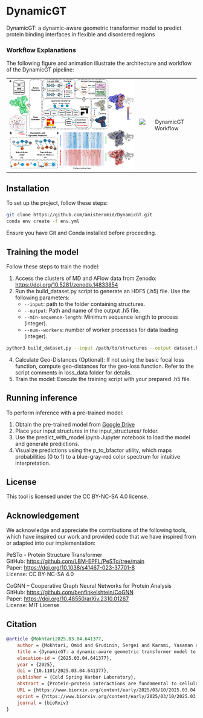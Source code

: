 # DynamicGT
DynamicGT: a dynamic-aware geometric transformer model to predict protein binding interfaces in flexible and disordered regions
### Workflow Explanations
The following figure and animation illustrate the architecture and workflow of the DynamicGT pipeline:

<table align="center"> <tr> <td align="center"> <img src="Arch.png" alt="DynamicGT Architecture" width="400"/> </td> <td align="center"> <img src="states.gif" alt="DynamicGT Workflow" width="400"/> </td> </tr> </table>

## **Installation**
To set up the project, follow these steps:

```bash
git clone https://github.com/amisteromid/DynamicGT.git
conda env create -f env.yml
```
Ensure you have Git and Conda installed before proceeding.
## **Training the model**
Follow these steps to train the model:
1. Access the clusters of MD and AFlow data from Zenodo:
https://doi.org/10.5281/zenodo.14833854
2. Run the build_dataset.py script to generate an HDF5 (.h5) file. Use the following parameters:
   - ``--input``: path to the folder containing structures.
   - ``--output``: Path and name of the output .h5 file.
   - ``--min-sequence-length``:  Minimum sequence length to process (integer).
   - ``--num--workers``:  number of worker processes for data loading (integer).
```bash
python3 build_dataset.py --input /path/to/structures --output dataset.h5 --min-sequence-length 10 --num-workers 4
```
4. Calculate Geo-Distances (Optional):
If not using the basic focal loss function, compute geo-distances for the geo-loss function. Refer to the script comments in loss_data folder for details.
5. Train the model:
Execute the training script with your prepared .h5 file.

## **Running inference**
To perform inference with a pre-trained model:
1. Obtain the pre-trained model from [Google Drive](https://drive.google.com/file/d/1puehNHhu6JSjH-ZZetdNaVo6ftU-Oj1x/view?usp=sharing)
2. Place your input structures in the input_structures/ folder.
3. Use the predict_with_model.ipynb Jupyter notebook to load the model and generate predictions.
4. Visualize predictions using the p_to_bfactor utility, which maps probabilities (0 to 1) to a blue-gray-red color spectrum for intuitive interpretation.

## **License**
This tool is licensed under the CC BY-NC-SA 4.0 license.

## **Acknowledgement**
We acknowledge and appreciate the contributions of the following tools, which have inspired our work and provided code that we have inspired from or adapted into our implementation:

PeSTo - Protein Structure Transformer<br>
GitHub: https://github.com/LBM-EPFL/PeSTo/tree/main<br>
Paper: https://doi.org/10.1038/s41467-023-37701-8<br>
License: CC BY-NC-SA 4.0<br>

CoGNN – Cooperative Graph Neural Networks for Protein Analysis<br>
GitHub: https://github.com/benfinkelshtein/CoGNN<br>
Paper: https://doi.org/10.48550/arXiv.2310.01267<br>
License: MIT License<br>

## **Citation**
```bibtex
@article {Mokhtari2025.03.04.641377,
	author = {Mokhtari, Omid and Grudinin, Sergei and Karami, Yasaman and Khakzad, Hamed},
	title = {DynamicGT: a dynamic-aware geometric transformer model to predict protein binding interfaces in flexible and disordered regions},
	elocation-id = {2025.03.04.641377},
	year = {2025},
	doi = {10.1101/2025.03.04.641377},
	publisher = {Cold Spring Harbor Laboratory},
	abstract = {Protein-protein interactions are fundamental to cellular processes, yet existing deep learning approaches for binding site prediction often rely on static structures, limiting their performance when disordered or flexible regions are involved. To address this, we introduce a novel dynamic-aware method for predicting protein-protein binding sites by integrating conformational dynamics into a cooperative graph neural network (Co-GNN) architecture with a geometric transformer (GT). Our approach uniquely encodes dynamic features at both the node (atom) and edge (interaction) levels, and consider both bound and unbound states to enhance model generalization. The dynamic regulation of message passing between core and surface residues optimizes the identification of critical interactions for efficient information transfer. We trained our model on an extensive overall 1-ms molecular dynamics simulations dataset across multiple benchmarks as the gold standard and further extended it by adding generated conformations by AlphaFlow. Comprehensive evaluation on diverse independent datasets containing disordered, transient, and unbound structures showed that incorporating dynamic features in cooperative architecture significantly boosts prediction accuracy when flexibility matters, and requires substantially less amount of data than leading static models.Competing Interest StatementThe authors have declared no competing interest.},
	URL = {https://www.biorxiv.org/content/early/2025/03/10/2025.03.04.641377},
	eprint = {https://www.biorxiv.org/content/early/2025/03/10/2025.03.04.641377.full.pdf},
	journal = {bioRxiv}
}
```
